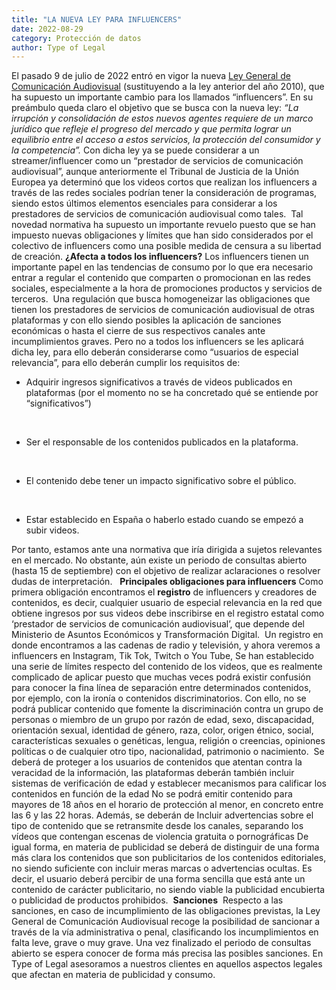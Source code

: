 ```yaml
---
title: "LA NUEVA LEY PARA INFLUENCERS"
date: 2022-08-29
category: Protección de datos
author: Type of Legal
---
```


El pasado 9 de julio de 2022 entró en vigor la nueva [Ley General de Comunicación Audiovisual](https://www.boe.es/diario_boe/txt.php?id=BOE-A-2022-11311) (sustituyendo a la ley anterior del año 2010), que ha supuesto un importante cambio para los llamados “influencers”. En su preámbulo queda claro el objetivo que se busca con la nueva ley: _“La irrupción y consolidación de estos nuevos agentes requiere de un marco jurídico que refleje el progreso del mercado y que permita lograr un equilibrio entre el acceso a estos servicios, la protección del consumidor y la competencia”._ Con dicha ley ya se puede considerar a un streamer/influencer como un “prestador de servicios de comunicación audiovisual”, aunque anteriormente el Tribunal de Justicia de la Unión Europea ya determinó que los videos cortos que realizan los influencers a través de las redes sociales podrían tener la consideración de programas, siendo estos últimos elementos esenciales para considerar a los prestadores de servicios de comunicación audiovisual como tales.  Tal novedad normativa ha supuesto un importante revuelo puesto que se han impuesto nuevas obligaciones y límites que han sido considerados por el colectivo de influencers como una posible medida de censura a su libertad de creación. **¿Afecta a todos los influencers?** Los influencers tienen un importante papel en las tendencias de consumo por lo que era necesario entrar a regular el contenido que comparten o promocionan en las redes sociales, especialmente a la hora de promociones productos y servicios de terceros.  Una regulación que busca homogeneizar las obligaciones que tienen los prestadores de servicios de comunicación audiovisual de otras plataformas y con ello siendo posibles la aplicación de sanciones económicas o hasta el cierre de sus respectivos canales ante incumplimientos graves. Pero no a todos los influencers se les aplicará dicha ley, para ello deberán considerarse como “usuarios de especial relevancia”, para ello deberán cumplir los requisitos de:   

*   Adquirir ingresos significativos a través de videos publicados en plataformas (por el momento no se ha concretado qué se entiende por “significativos”)

 

*   Ser el responsable de los contenidos publicados en la plataforma.

 

*   El contenido debe tener un impacto significativo sobre el público.

 

*   Estar establecido en España o haberlo estado cuando se empezó a subir videos.

Por tanto, estamos ante una normativa que iría dirigida a sujetos relevantes en el mercado. No obstante, aún existe un periodo de consultas abierto (hasta 15 de septiembre) con el objetivo de realizar aclaraciones o resolver dudas de interpretación.   **Principales obligaciones para influencers** Como primera obligación encontramos el **registro** de influencers y creadores de contenidos, es decir, cualquier usuario de especial relevancia en la red que obtiene ingresos por sus videos debe inscribirse en el registro estatal como ‘prestador de servicios de comunicación audiovisual’, que depende del Ministerio de Asuntos Económicos y Transformación Digital.  Un registro en donde encontramos a las cadenas de radio y televisión, y ahora veremos a influencers en Instagram, Tik Tok, Twitch o You Tube, Se han establecido una serie de límites respecto del contenido de los videos, que es realmente complicado de aplicar puesto que muchas veces podrá existir confusión para conocer la fina línea de separación entre determinados contenidos, por ejemplo, con la ironía o contenidos discriminatorios. Con ello, no se podrá publicar contenido que fomente la discriminación contra un grupo de personas o miembro de un grupo por razón de edad, sexo, discapacidad, orientación sexual, identidad de género, raza, color, origen étnico, social, características sexuales o genéticas, lengua, religión o creencias, opiniones políticas o de cualquier otro tipo, nacionalidad, patrimonio o nacimiento.  Se deberá de proteger a los usuarios de contenidos que atentan contra la veracidad de la información, las plataformas deberán también incluir sistemas de verificación de edad y establecer mecanismos para calificar los contenidos en función de la edad No se podrá emitir contenido para mayores de 18 años en el horario de protección al menor, en concreto entre las 6 y las 22 horas. Además, se deberán de Incluir advertencias sobre el tipo de contenido que se retransmite desde los canales, separando los vídeos que contengan escenas de violencia gratuita o pornográficas De igual forma, en materia de publicidad se deberá de distinguir de una forma más clara los contenidos que son publicitarios de los contenidos editoriales, no siendo suficiente con incluir meras marcas o advertencias ocultas. Es decir, el usuario deberá percibir de una forma sencilla que está ante un contenido de carácter publicitario, no siendo viable la publicidad encubierta o publicidad de productos prohibidos.  **Sanciones**  Respecto a las sanciones, en caso de incumplimiento de las obligaciones previstas, la Ley General de Comunicación Audiovisual recoge la posibilidad de sancionar a través de la vía administrativa o penal, clasificando los incumplimientos en falta leve, grave o muy grave. Una vez finalizado el periodo de consultas abierto se espera conocer de forma más precisa las posibles sanciones. En Type of Legal asesoramos a nuestros clientes en aquellos aspectos legales que afectan en materia de publicidad y consumo.
